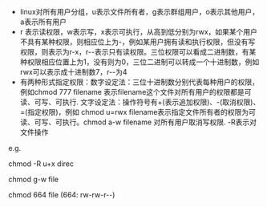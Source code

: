 * linux对所有用户分组，u表示文件所有者，g表示群组用户，o表示其他用户，a表示所有用户
* r 表示读权限，w表示写，x表示可执行，从高到低分别为rwx，如果某个用户不具有某种权限，则相应位上为-，例如某用户拥有读和执行权限，但没有写权限，则表示为r-x，r--表示只有读权限。三位权限可以看成二进制数，有某种权限相应位置上为1，没有则为0，三位二进制可以转成一个十进制数，例如rwx可以表示成十进制数7，r--为4
* 有两种形式指定权限：数字设定法：三位十进制数分别代表每种用户的权限，例如chmod 777 filename  表示filename这个文件对所有用户的权限都是可读、可写、可执行.  文字设定法：操作符号有+(表示追加权限)、-(取消权限)、=(指定权限)，例如 chmod u=rwx filename表示指定文件所有者的权限为可读、可写、可执行。chmod a-w filename 对所有用户取消写权限.  -R表示对文件操作

e.g.  

chmod -R u+x direc

chmod g-w file

chmod 664 file   (664:  rw-rw-r--)